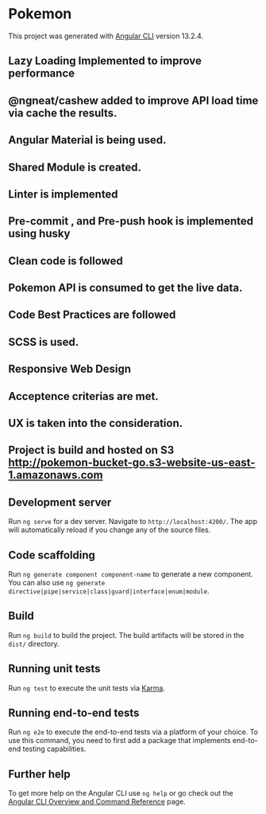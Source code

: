 # Pokemon

This project was generated with [Angular CLI](https://github.com/angular/angular-cli) version 13.2.4.

## Lazy Loading Implemented to improve performance
## @ngneat/cashew added to improve API load time via cache the results.
## Angular Material is being used.
## Shared Module is created.
## Linter is implemented
## Pre-commit , and Pre-push hook is implemented using husky 
## Clean code is followed
## Pokemon API is consumed to get the live data.
## Code Best Practices are followed
## SCSS is used.
## Responsive Web Design
## Acceptence criterias are met.
## UX is taken into the consideration.
## Project is build and hosted on S3 http://pokemon-bucket-go.s3-website-us-east-1.amazonaws.com

## Development server

Run `ng serve` for a dev server. Navigate to `http://localhost:4200/`. The app will automatically reload if you change any of the source files.

## Code scaffolding

Run `ng generate component component-name` to generate a new component. You can also use `ng generate directive|pipe|service|class|guard|interface|enum|module`.

## Build

Run `ng build` to build the project. The build artifacts will be stored in the `dist/` directory.

## Running unit tests

Run `ng test` to execute the unit tests via [Karma](https://karma-runner.github.io).

## Running end-to-end tests

Run `ng e2e` to execute the end-to-end tests via a platform of your choice. To use this command, you need to first add a package that implements end-to-end testing capabilities.

## Further help

To get more help on the Angular CLI use `ng help` or go check out the [Angular CLI Overview and Command Reference](https://angular.io/cli) page.
